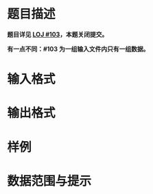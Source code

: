
# 题目描述

**题目详见 [LOJ #103](https://loj.ac/problem/103)，本题关闭提交。**

**有一点不同：#103 为一组输入文件内只有一组数据。**

# 输入格式



# 输出格式



# 样例



# 数据范围与提示



